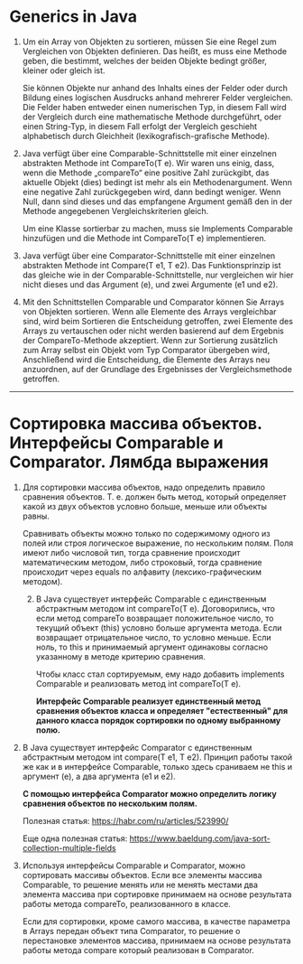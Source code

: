 # Generics in Java
1. Um ein Array von Objekten zu sortieren, müssen Sie eine Regel zum Vergleichen von Objekten definieren.
   Das heißt, es muss eine Methode geben, die bestimmt, welches der beiden Objekte bedingt größer, kleiner oder gleich ist.

   Sie können Objekte nur anhand des Inhalts eines der Felder oder durch Bildung eines logischen Ausdrucks anhand mehrerer Felder vergleichen.
   Die Felder haben entweder einen numerischen Typ, in diesem Fall wird der Vergleich durch eine mathematische Methode durchgeführt, oder einen String-Typ, in diesem Fall erfolgt der Vergleich
   geschieht alphabetisch durch Gleichheit (lexikografisch-grafische Methode).

2. Java verfügt über eine Comparable<T>-Schnittstelle mit einer einzelnen abstrakten Methode int CompareTo(T e).
   Wir waren uns einig, dass, wenn die Methode „compareTo“ eine positive Zahl zurückgibt, das aktuelle Objekt (dies) bedingt ist
   mehr als ein Methodenargument. Wenn eine negative Zahl zurückgegeben wird, dann bedingt weniger.
   Wenn Null, dann sind dieses und das empfangene Argument gemäß den in der Methode angegebenen Vergleichskriterien gleich.

   Um eine Klasse sortierbar zu machen, muss sie Implements Comparable<T> hinzufügen und die Methode int CompareTo(T e) implementieren.

3. Java verfügt über eine Comparator<T>-Schnittstelle mit einer einzelnen abstrakten Methode int Compare(T e1, T e2).
   Das Funktionsprinzip ist das gleiche wie in der Comparable-Schnittstelle, nur vergleichen wir hier nicht dieses und das Argument (e),
   und zwei Argumente (e1 und e2).

4. Mit den Schnittstellen Comparable und Comparator können Sie Arrays von Objekten sortieren.
   Wenn alle Elemente des Arrays vergleichbar sind, wird beim Sortieren die Entscheidung getroffen, zwei Elemente des Arrays zu vertauschen oder nicht
   werden basierend auf dem Ergebnis der CompareTo-Methode akzeptiert.
   Wenn zur Sortierung zusätzlich zum Array selbst ein Objekt vom Typ Comparator übergeben wird,
   Anschließend wird die Entscheidung, die Elemente des Arrays neu anzuordnen, auf der Grundlage des Ergebnisses der Vergleichsmethode getroffen.

_________________________________________________________

# Сортировка массива объектов. Интерфейсы Comparable<T> и Comparator<T>. Лямбда выражения

1. Для сортировки массива объектов, надо определить правило сравнения объектов.
   Т. е. должен быть метод, который определяет какой из двух объектов условно больше, меньше или объекты равны.

    Сравнивать объекты можно только по содержимому одного из полей или строя логическое выражение, по нескольким полям.
    Поля имеют либо числовой тип, тогда сравнение происходит математическим методом, либо строковый, тогда сравнение 
    происходит через equals по алфавиту (лексико-графическим методом).

   2. В Java существует интерфейс Comparable<T> с единственным абстрактным методом int compareTo(T e).
      Договорились, что если метод compareTo возвращает положительное число, то текущий объект (this) условно
      больше аргумента метода. Если возвращает отрицательное число, то условно меньше.
      Если ноль, то this и принимаемый аргумент одинаковы согласно указанному в методе критерию сравнения.

       Чтобы класс стал сортируемым, ему надо добавить implements Comparable<T> и реализовать метод int compareTo(T e). 

      **Интерфейс Comparable<T> реализует единственный метод сравнения объектов класса и определяет "естественный" для 
   данного класса порядок сортировки по одному выбранному полю.**

3. В Java существует интерфейс Comparator<T> с единственным абстрактным методом int compare(T e1, T e2).
   Принцип работы такой же как и в интерфейсе Comparable, только здесь сраниваем не this и аргумент (е),
   а два аргумента (е1 и е2).

   **С помощью интерфейса Comparator<T> можно определить логику сравнения объектов по нескольким полям.** 

   Полезная статья: https://habr.com/ru/articles/523990/

   Еще одна полезная статья: https://www.baeldung.com/java-sort-collection-multiple-fields

4. Используя интерфейсы Comparable и Comparator, можно сортировать массивы объектов.
   Если все элементы массива Comparable, то решение менять или не менять местами два элемента массива
   при сортировке принимаем на основе результата работы метода compareTo, реализованного в классе.

   Если для сортировки, кроме самого массива, в качестве параметра в Arrays передан объект типа Comparator,
   то решение о перестановке элементов массива, принимаем на основе результата работы метода compare который 
 реализован в Comparator.


